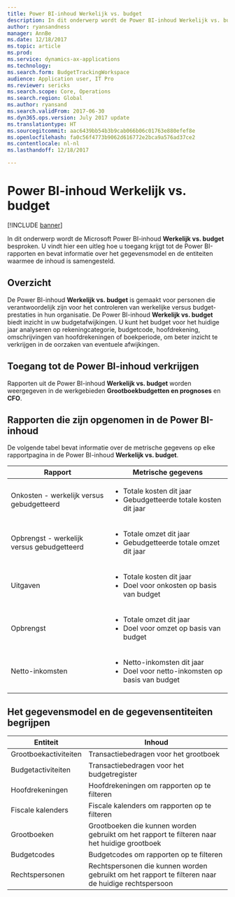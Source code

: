 ```yaml
---
title: Power BI-inhoud Werkelijk vs. budget
description: In dit onderwerp wordt de Power BI-inhoud Werkelijk vs. budget besproken. In dit onderwerp wordt uitgelegd hoe u toegang krijgt tot rapporten die zijn opgenomen in de inhoud en wordt informatie gegeven over het gegevensmodel en de gegevensentiteiten waarmee de inhoud is samengesteld.
author: ryansandness
manager: AnnBe
ms.date: 12/18/2017
ms.topic: article
ms.prod: 
ms.service: dynamics-ax-applications
ms.technology: 
ms.search.form: BudgetTrackingWorkspace
audience: Application user, IT Pro
ms.reviewer: sericks
ms.search.scope: Core, Operations
ms.search.region: Global
ms.author: ryansand
ms.search.validFrom: 2017-06-30
ms.dyn365.ops.version: July 2017 update
ms.translationtype: HT
ms.sourcegitcommit: aac6439bb54b3b9cab066b06c01763e880efef8e
ms.openlocfilehash: fa0c56f4773b9062d616772e2bca9a576ad37ce2
ms.contentlocale: nl-nl
ms.lasthandoff: 12/18/2017

---
```


# <a name="actual-vs-budget-power-bi-content"></a>Power BI-inhoud Werkelijk vs. budget

[!INCLUDE [banner](../includes/banner.md)]

In dit onderwerp wordt de Microsoft Power BI-inhoud **Werkelijk vs. budget** besproken. U vindt hier een uitleg hoe u toegang krijgt tot de Power BI-rapporten en bevat informatie over het gegevensmodel en de entiteiten waarmee de inhoud is samengesteld. 

## <a name="overview"></a>Overzicht

De Power BI-inhoud **Werkelijk vs. budget** is gemaakt voor personen die verantwoordelijk zijn voor het controleren van werkelijke versus budget-prestaties in hun organisatie. De Power BI-inhoud **Werkelijk vs. budget** biedt inzicht in uw budgetafwijkingen. U kunt het budget voor het huidige jaar analyseren op rekeningcategorie, budgetcode, hoofdrekening, omschrijvingen van hoofdrekeningen of boekperiode, om beter inzicht te verkrijgen in de oorzaken van eventuele afwijkingen. 

## <a name="accessing-the-power-bi-content"></a>Toegang tot de Power BI-inhoud verkrijgen
Rapporten uit de Power BI-inhoud **Werkelijk vs. budget** worden weergegeven in de werkgebieden **Grootboekbudgetten en prognoses** en **CFO**.

## <a name="reports-that-are-included-in-the-power-bi-content"></a>Rapporten die zijn opgenomen in de Power BI-inhoud
De volgende tabel bevat informatie over de metrische gegevens op elke rapportpagina in de Power BI-inhoud **Werkelijk vs. budget**.


|           Rapport            |                                       Metrische gegevens                                        |
|-----------------------------|--------------------------------------------------------------------------------------|
| Onkosten - werkelijk versus gebudgetteerd |  <ul><li>Totale kosten dit jaar</li><li>Gebudgetteerde totale kosten dit jaar</li></ul>  |
| Opbrengst - werkelijk versus gebudgetteerd  |   <ul><li>Totale omzet dit jaar</li><li>Gebudgetteerde totale omzet dit jaar</li><ul>    |
|           Uitgaven           | <ul><li>Totale kosten dit jaar</li><li>Doel voor onkosten op basis van budget </li><ul> |
|           Opbrengst           |  <ul><li>Totale omzet dit jaar</li><li>Doel voor omzet op basis van budget </li><ul>  |
|         Netto-inkomsten          |  <ul><li>Netto-inkomsten dit jaar</li><li>Doel voor netto-inkomsten op basis van budget </li><ul>  |

## <a name="understanding-the-data-model-and-entities"></a>Het gegevensmodel en de gegevensentiteiten begrijpen

|          Entiteit           |                                     Inhoud                                     |
|---------------------------|----------------------------------------------------------------------------------|
| Grootboekactiviteiten |                    Transactiebedragen voor het grootboek                    |
|     Budgetactiviteiten     |                   Transactiebedragen voor het budgetregister                    |
|       Hoofdrekeningen       |                        Hoofdrekeningen om rapporten op te filteren                        |
|     Fiscale kalenders      |                      Fiscale kalenders om rapporten op te filteren                       |
|          Grootboeken          |       Grootboeken die kunnen worden gebruikt om het rapport te filteren naar het huidige grootboek        |
|       Budgetcodes        |                        Budgetcodes om rapporten op te filteren                         |
|      Rechtspersonen       | Rechtspersonen die kunnen worden gebruikt om het rapport te filteren naar de huidige rechtspersoon |


